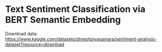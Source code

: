 # Text Sentiment Classification via BERT Semantic Embedding
Download data: https://www.kaggle.com/datasets/dineshpiyasamara/sentiment-analysis-dataset?resource=download

